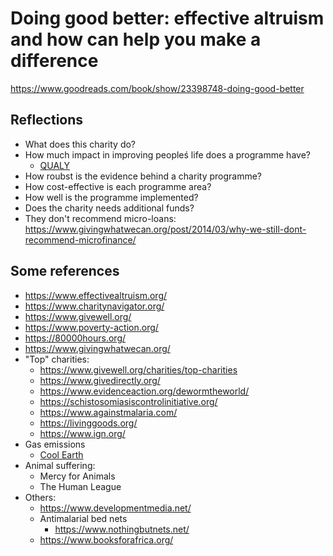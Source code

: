 # Doing good better: effective altruism and how can help you make a difference
https://www.goodreads.com/book/show/23398748-doing-good-better

## Reflections
* What does this charity do?
* How much impact in improving peopleś life does a programme have?
  * [QUALY](https://en.wikipedia.org/wiki/Quality-adjusted_life_year)
* How roubst is the evidence behind a charity programme?
* How cost-effective is each programme area?
* How well is the programme implemented?
* Does the charity needs additional funds?
* They don't recommend micro-loans: https://www.givingwhatwecan.org/post/2014/03/why-we-still-dont-recommend-microfinance/


## Some references
* https://www.effectivealtruism.org/
* https://www.charitynavigator.org/
* https://www.givewell.org/
* https://www.poverty-action.org/
* https://80000hours.org/
* https://www.givingwhatwecan.org/
* "Top" charities:
  * https://www.givewell.org/charities/top-charities
  * https://www.givedirectly.org/
  * https://www.evidenceaction.org/dewormtheworld/
  * https://schistosomiasiscontrolinitiative.org/
  * https://www.againstmalaria.com/
  * https://livinggoods.org/
  * https://www.ign.org/
* Gas emissions
  * [Cool Earth](https://www.coolearth.org/)
* Animal suffering:
  * Mercy for Animals
  * The Human League
* Others:  
  * https://www.developmentmedia.net/
  * Antimalarial bed nets
    * https://www.nothingbutnets.net/
  * https://www.booksforafrica.org/

